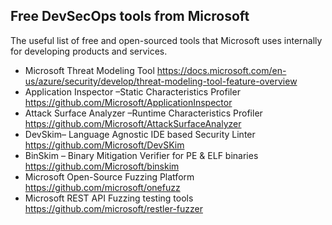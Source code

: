 ## Free DevSecOps tools from Microsoft

The useful list of free and open-sourced tools that Microsoft uses internally for developing products and services. 

* Microsoft Threat Modeling Tool https://docs.microsoft.com/en-us/azure/security/develop/threat-modeling-tool-feature-overview
* Application Inspector –Static Characteristics Profiler https://github.com/Microsoft/ApplicationInspector 
* Attack Surface Analyzer –Runtime Characteristics Profiler https://github.com/Microsoft/AttackSurfaceAnalyzer  
* DevSkim– Language Agnostic IDE based Security Linter https://github.com/Microsoft/DevSKim 
* BinSkim – Binary Mitigation Verifier for PE & ELF binaries https://github.com/Microsoft/binskim 
* Microsoft Open-Source Fuzzing Platform https://github.com/microsoft/onefuzz
* Microsoft REST API Fuzzing testing tools https://github.com/microsoft/restler-fuzzer 
